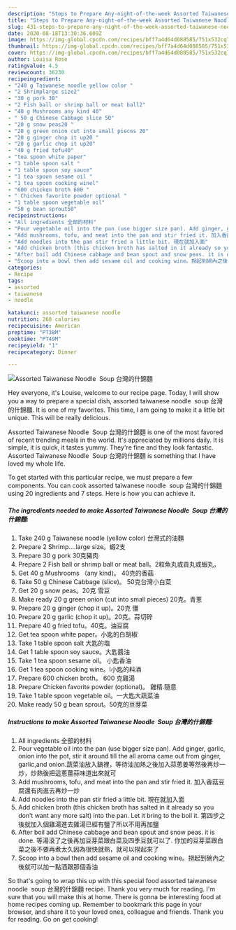 ```yaml
---
description: "Steps to Prepare Any-night-of-the-week Assorted Taiwanese Noodle  Soup 台灣的什錦麵"
title: "Steps to Prepare Any-night-of-the-week Assorted Taiwanese Noodle  Soup 台灣的什錦麵"
slug: 431-steps-to-prepare-any-night-of-the-week-assorted-taiwanese-noodle-soup
date: 2020-08-18T13:30:36.609Z
image: https://img-global.cpcdn.com/recipes/bff7a4d64d088585/751x532cq70/assorted-taiwanese-noodle-soup-台灣的什錦麵-recipe-main-photo.jpg
thumbnail: https://img-global.cpcdn.com/recipes/bff7a4d64d088585/751x532cq70/assorted-taiwanese-noodle-soup-台灣的什錦麵-recipe-main-photo.jpg
cover: https://img-global.cpcdn.com/recipes/bff7a4d64d088585/751x532cq70/assorted-taiwanese-noodle-soup-台灣的什錦麵-recipe-main-photo.jpg
author: Louisa Rose
ratingvalue: 4.5
reviewcount: 36230
recipeingredient:
- "240 g Taiwanese noodle yellow color "
- "2 Shrimplarge size2"
- "30 g pork 30"
- "2 Fish ball or shrimp ball or meat ball2"
- "40 g Mushrooms any kind 40"
- " 50 g Chinese Cabbage slice 50"
- "20 g snow peas20 "
- "20 g green onion cut into small pieces 20"
- "20 g ginger chop it up20 "
- "20 g garlic chop it up20"
- "40 g fried tofu40"
- "tea spoon white paper"
- "1 table spoon salt "
- "1 table spoon soy sauce"
- "1 tea spoon sesame oil "
- "1 tea spoon cooking winel"
- "600 chicken broth 600 "
- " Chicken favorite powder optional "
- "1 table spoon vegetable oil"
- "50 g bean sprout50"
recipeinstructions:
- "All ingredients 全部的材料"
- "Pour vegetable oil into the pan (use bigger size pan). Add ginger, garlic, onion into the pot, stir it around till the all aroma came out from ginger, garlic,and onion.蔬菜油放入鍋裡，等待油加熱之後加入蒜蔥姜等然後再炒一炒，炒熱後把這蔥薑蒜味道出來就可"
- "Add mushrooms, tofu, and meat into the pan and stir fried it. 加入香菇豆腐還有肉進去再炒一炒"
- "Add noodles into the pan stir fried a little bit. 現在就加入面"
- "Add chicken broth (this chicken broth has salted in it already so you don’t want any more salt) into the pan. Let it bring to the boil it. 第四步之後就加入個雞湯進去雞湯已經有鹽了所以不用再加鹽"
- "After boil add Chinese cabbage and bean spout and snow peas. it is done. 等湯滾了之後再加豆芽菜跟白菜及四季豆就可以了. 你加的豆芽菜跟白菜之後不要再煮太久因為很快就熟，就可以撈起來了"
- "Scoop into a bowl then add sesame oil and cooking wine。撈起到碗內之後就可以加一點酒跟那個香油"
categories:
- Recipe
tags:
- assorted
- taiwanese
- noodle

katakunci: assorted taiwanese noodle 
nutrition: 260 calories
recipecuisine: American
preptime: "PT38M"
cooktime: "PT49M"
recipeyield: "1"
recipecategory: Dinner

---
```



![Assorted Taiwanese Noodle  Soup 台灣的什錦麵](https://img-global.cpcdn.com/recipes/bff7a4d64d088585/751x532cq70/assorted-taiwanese-noodle-soup-台灣的什錦麵-recipe-main-photo.jpg)

Hey everyone, it's Louise, welcome to our recipe page. Today, I will show you a way to prepare a special dish, assorted taiwanese noodle  soup 台灣的什錦麵. It is one of my favorites. This time, I am going to make it a little bit unique. This will be really delicious.

Assorted Taiwanese Noodle  Soup 台灣的什錦麵 is one of the most favored of recent trending meals in the world. It's appreciated by millions daily. It is simple, it is quick, it tastes yummy. They're fine and they look fantastic. Assorted Taiwanese Noodle  Soup 台灣的什錦麵 is something that I have loved my whole life.




To get started with this particular recipe, we must prepare a few components. You can cook assorted taiwanese noodle  soup 台灣的什錦麵 using 20 ingredients and 7 steps. Here is how you can achieve it.

<!--inarticleads1-->

##### The ingredients needed to make Assorted Taiwanese Noodle  Soup 台灣的什錦麵:

1. Take 240 g Taiwanese noodle (yellow color) 台灣式的油麵
1. Prepare 2 Shrimp....large size。蝦2支
1. Prepare 30 g pork 30克豬肉
1. Prepare 2 Fish ball or shrimp ball or meat ball。2粒魚丸或貢丸或蝦丸，
1. Get 40 g Mushrooms （any kind)。 40克的香菇
1. Take  50 g Chinese Cabbage (slice)。 50克台灣小白菜
1. Get 20 g snow peas。20克 雪豆
1. Make ready 20 g green onion (cut into small pieces) 20克。青蔥
1. Prepare 20 g ginger (chop it up)。20克 僵
1. Prepare 20 g garlic (chop it up)。20克。蒜切碎
1. Prepare 40 g fried tofu。40克。油豆腐
1. Get tea spoon white paper。小匙的白胡椒
1. Take 1 table spoon salt 大匙的塩
1. Get 1 table spoon soy sauce。大匙醬油
1. Take 1 tea spoon sesame oil。 小匙香油
1. Get 1 tea spoon cooking wine。l小匙的料酒
1. Prepare 600 chicken broth。 600 克雞湯
1. Prepare  Chicken favorite powder (optional)。 雞精.隨意
1. Take 1 table spoon vegetable oil。一大匙大蔬菜油
1. Make ready 50 g bean sprout。50克的豆芽菜




<!--inarticleads2-->

##### Instructions to make Assorted Taiwanese Noodle  Soup 台灣的什錦麵:

1. All ingredients 全部的材料
1. Pour vegetable oil into the pan (use bigger size pan). Add ginger, garlic, onion into the pot, stir it around till the all aroma came out from ginger, garlic,and onion.蔬菜油放入鍋裡，等待油加熱之後加入蒜蔥姜等然後再炒一炒，炒熱後把這蔥薑蒜味道出來就可
1. Add mushrooms, tofu, and meat into the pan and stir fried it. 加入香菇豆腐還有肉進去再炒一炒
1. Add noodles into the pan stir fried a little bit. 現在就加入面
1. Add chicken broth (this chicken broth has salted in it already so you don’t want any more salt) into the pan. Let it bring to the boil it. 第四步之後就加入個雞湯進去雞湯已經有鹽了所以不用再加鹽
1. After boil add Chinese cabbage and bean spout and snow peas. it is done. 等湯滾了之後再加豆芽菜跟白菜及四季豆就可以了. 你加的豆芽菜跟白菜之後不要再煮太久因為很快就熟，就可以撈起來了
1. Scoop into a bowl then add sesame oil and cooking wine。撈起到碗內之後就可以加一點酒跟那個香油




So that's going to wrap this up with this special food assorted taiwanese noodle  soup 台灣的什錦麵 recipe. Thank you very much for reading. I'm sure that you will make this at home. There is gonna be interesting food at home recipes coming up. Remember to bookmark this page in your browser, and share it to your loved ones, colleague and friends. Thank you for reading. Go on get cooking!
